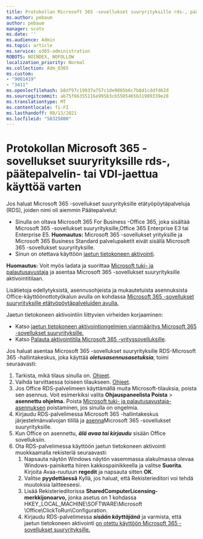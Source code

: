 ```yaml
---
title: Protokollan Microsoft 365 -sovellukset suuryrityksille rds-, päätepalvelin- tai VDI-jaettua käyttöä varten
ms.author: pebaum
author: pebaum
manager: scotv
ms.date: ''
ms.audience: Admin
ms.topic: article
ms.service: o365-administration
ROBOTS: NOINDEX, NOFOLLOW
localization_priority: Normal
ms.collection: Adm_O365
ms.custom:
- "9001419"
- "3411"
ms.openlocfilehash: b8df97c19937a757c1de9865b6c7b8d1cddfd62d
ms.sourcegitcommit: ab75f66355116e995b3cb5505465b31989339e28
ms.translationtype: MT
ms.contentlocale: fi-FI
ms.lasthandoff: 08/13/2021
ms.locfileid: "58325600"
---
```

# <a name="deploying-microsoft-365-apps-for-enterprise-for-shared-use-on-rds-terminal-server-or-vdi"></a>Protokollan Microsoft 365 -sovellukset suuryrityksille rds-, päätepalvelin- tai VDI-jaettua käyttöä varten

Jos haluat Microsoft 365 -sovellukset suuryrityksille etätyöpöytäpalveluja (RDS), joiden nimi oli aiemmin Päätepalvelut:

- Sinulla on oltava Microsoft 365 For Business -Office 365, joka sisältää Microsoft 365 -sovellukset suuryrityksille,Office 365 Enterprise E3 tai Enterprise E5.
   **Huomautus:** Microsoft 365 -sovellukset yrityksille ja Microsoft 365 Business Standard palvelupaketit eivät sisällä Microsoft 365 -sovellukset suuryrityksille.
- Sinun on otettava käyttöön [jaetun tietokoneen aktivointi](https://docs.microsoft.com/DeployOffice/overview-shared-computer-activation).

**Huomautus:** Voit myös ladata ja suorittaa [Microsoft tuki- ja palautusavustaja](https://aka.ms/SaRA_OfficeSCA_M365Portal) ja asentaa Microsoft 365 -sovellukset suuryrityksille aktivointitilaan.

Lisätietoja edellytyksistä, asennusohjeista ja mukautetuista asennuksista Office-käyttöönottotyökalun avulla on kohdassa [Microsoft 365 -sovellukset suuryrityksille etätyöpöytäpalveluiden avulla.](https://docs.microsoft.com/DeployOffice/deploy-microsoft-365-apps-remote-desktop-services)

Jaetun tietokoneen aktivointiin liittyvien virheiden korjaaminen:

- Katso [jaetun tietokoneen aktivointiongelmien vianmääritys Microsoft 365 -sovellukset suuryrityksille.](https://docs.microsoft.com/DeployOffice/troubleshoot-shared-computer-activation)
- Katso [Palauta aktivointitila Microsoft 365 -yrityssovelluksille](https://go.microsoft.com/fwlink/?linkid=2109218).

Jos haluat asentaa Microsoft 365 -sovellukset suuryrityksille RDS-Microsoft 365 -hallintakeskus, joka käyttää ***oletusasennusasetuksia***, toimi seuraavasti:

1. Tarkista, mikä tilaus sinulla on. [Ohjeet](https://docs.microsoft.com/microsoft-365/admin/admin-overview/what-subscription-do-i-have).
2. Vaihda tarvittaessa toiseen tilaukseen. [Ohjeet](https://docs.microsoft.com/microsoft-365/commerce/subscriptions/switch-to-a-different-plan).
3. Jos Office RDS-palvelimeen käyttämällä muita Microsoft-tilauksia, poista sen asennus. Voit esimerkiksi valita **Ohjauspaneelista Poista**  >  **asennettu ohjelma.** Poista [Microsoft tuki- ja palautusavustaja-asennuksen](https://aka.ms/SARA-OfficeUninstall-Alchemy) poistaminen, jos sinulla on ongelmia.
4. Kirjaudu RDS-palvelimessa Microsoft 365 -hallintakeskus järjestelmänvalvojan tilillä ja [asenna](https://portal.office.com/OLS/MySoftware.aspx)Microsoft 365 -sovellukset suuryrityksille.
5. Kun Office on asennettu, ***älä avaa tai kirjaudu*** sisään Office sovelluksiin.
6. Ota RDS-palvelimessa käyttöön jaetun tietokoneen aktivointi muokkaamalla rekisteriä seuraavasti:
   1. Napsauta näytön Windows näytön vasemmassa alakulmassa olevaa Windows-painiketta hiiren kakkospainikkeella ja valitse **Suorita**. Kirjoita Avaa-ruutuun **regedit** ja napsauta sitten **OK**.
   2. Valitse **pyydettäessä** Kyllä, jos haluat, että Rekisterieditori voi tehdä muutoksia laitteeseesi.
   3. Lisää Rekisterieditorissa **SharedComputerLicensing-merkkijonoarvo,** jonka asetus on 1 kohdassa HKEY_LOCAL_MACHINE\SOFTWARE\Microsoft \Office\ClickToRun\Configuration.
   4. Kirjaudu RDS-palvelimessa ***sisään käyttäjänä*** ja varmista, että jaetun tietokoneen aktivointi [on otettu käyttöön Microsoft 365 -sovellukset suuryrityksille.](https://docs.microsoft.com/DeployOffice/troubleshoot-shared-computer-activation#verify-that-activation-for-microsoft-365-apps-succeeded)
